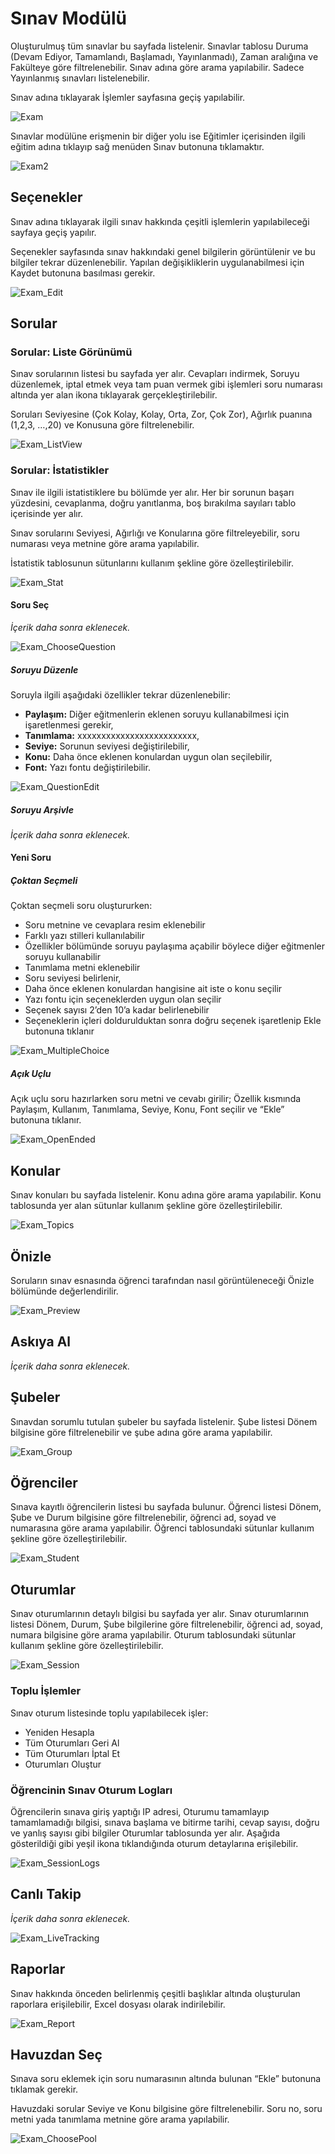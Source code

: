 # Sınav Modülü

Oluşturulmuş tüm sınavlar bu sayfada listelenir. Sınavlar tablosu Duruma (Devam Ediyor, Tamamlandı, Başlamadı, Yayınlanmadı), Zaman aralığına ve Fakülteye göre filtrelenebilir. Sınav adına göre arama yapılabilir. Sadece Yayınlanmış sınavları listelenebilir.

Sınav adına tıklayarak İşlemler sayfasına geçiş yapılabilir.

![Exam](/docs.toltekcampus.com/media/modules/course.app/exam/exam.png)

Sınavlar modülüne erişmenin bir diğer yolu ise Eğitimler içerisinden ilgili eğitim adına tıklayıp sağ menüden Sınav butonuna tıklamaktır.

![Exam2](/docs.toltekcampus.com/media/modules/course.app/exam/course_exam.png)

## Seçenekler

Sınav adına tıklayarak ilgili sınav hakkında çeşitli işlemlerin yapılabileceği sayfaya geçiş yapılır.

Seçenekler sayfasında sınav hakkındaki genel bilgilerin görüntülenir ve bu bilgiler tekrar düzenlenebilir. Yapılan değişikliklerin uygulanabilmesi için Kaydet butonuna basılması gerekir.

![Exam_Edit](/docs.toltekcampus.com/media/modules/course.app/exam/exam_edit.png)

## Sorular

### Sorular: Liste Görünümü

Sınav sorularının listesi bu sayfada yer alır. Cevapları indirmek, Soruyu düzenlemek, iptal etmek veya tam puan vermek gibi işlemleri soru numarası altında yer alan ikona tıklayarak gerçekleştirilebilir.

Soruları Seviyesine (Çok Kolay, Kolay, Orta, Zor, Çok Zor), Ağırlık puanına (1,2,3, …,20) ve Konusuna göre filtrelenebilir.

![Exam_ListView](/docs.toltekcampus.com/media/modules/course.app/exam/exam_question_list_view.png)

### Sorular: İstatistikler

Sınav ile ilgili istatistiklere bu bölümde yer alır. Her bir sorunun başarı yüzdesini, cevaplanma, doğru yanıtlanma, boş bırakılma sayıları tablo içerisinde yer alır.

Sınav sorularını Seviyesi, Ağırlığı ve Konularına göre filtreleyebilir, soru numarası veya metnine göre arama yapılabilir.

İstatistik tablosunun sütunlarını kullanım şekline göre özelleştirilebilir.

![Exam_Stat](/docs.toltekcampus.com/media/modules/course.app/exam/exam_question_stat_view.png)

#### Soru Seç

_İçerik daha sonra eklenecek._

![Exam_ChooseQuestion](/docs.toltekcampus.com/media/modules/course.app/exam/exam_choose_question.png)

##### Soruyu Düzenle

Soruyla ilgili aşağıdaki özellikler tekrar düzenlenebilir:

* **Paylaşım:** Diğer eğitmenlerin eklenen soruyu kullanabilmesi için işaretlenmesi gerekir,
* **Tanımlama:** xxxxxxxxxxxxxxxxxxxxxxxxx,
* **Seviye:** Sorunun seviyesi değiştirilebilir,
* **Konu:** Daha önce eklenen konulardan uygun olan seçilebilir,
* **Font:** Yazı fontu değiştirilebilir.

![Exam_QuestionEdit](/docs.toltekcampus.com/media/modules/course.app/exam/exam_question_edit.png)

##### Soruyu Arşivle

_İçerik daha sonra eklenecek._

#### Yeni Soru

##### Çoktan Seçmeli

Çoktan seçmeli soru oluştururken:

* Soru metnine ve cevaplara resim eklenebilir
* Farklı yazı stilleri kullanılabilir
* Özellikler bölümünde soruyu paylaşıma açabilir böylece diğer eğitmenler soruyu kullanabilir
* Tanımlama metni eklenebilir
* Soru seviyesi belirlenir, 
* Daha önce eklenen konulardan hangisine ait iste o konu seçilir
* Yazı fontu için seçeneklerden uygun olan seçilir
* Seçenek sayısı 2’den 10’a kadar belirlenebilir
* Seçeneklerin içleri doldurulduktan sonra doğru seçenek işaretlenip Ekle butonuna tıklanır

![Exam_MultipleChoice](/docs.toltekcampus.com/media/modules/course.app/exam/exam_new_question_multiple_choice.png)

##### Açık Uçlu

Açık uçlu soru hazırlarken soru metni ve cevabı girilir; Özellik kısmında Paylaşım, Kullanım, Tanımlama, Seviye, Konu, Font seçilir ve “Ekle” butonuna tıklanır.

![Exam_OpenEnded](/docs.toltekcampus.com/media/modules/course.app/exam/exam_new_question_open_ended.png)

## Konular

Sınav konuları bu sayfada listelenir. Konu adına göre arama yapılabilir. Konu tablosunda yer alan sütunlar kullanım şekline göre özelleştirilebilir.

![Exam_Topics](/docs.toltekcampus.com/media/modules/course.app/exam/exam_topics.png)

## Önizle

Soruların sınav esnasında öğrenci tarafından nasıl görüntüleneceği Önizle bölümünde değerlendirilir.

![Exam_Preview](/docs.toltekcampus.com/media/modules/course.app/exam/exam_preview.png)

## Askıya Al

_İçerik daha sonra eklenecek._

## Şubeler

Sınavdan sorumlu tutulan şubeler bu sayfada listelenir. Şube listesi Dönem bilgisine göre filtrelenebilir ve şube adına göre arama yapılabilir.

![Exam_Group](/docs.toltekcampus.com/media/modules/course.app/exam/exam_group.png)

## Öğrenciler

Sınava kayıtlı öğrencilerin listesi bu sayfada bulunur. Öğrenci listesi Dönem, Şube ve Durum bilgisine göre filtrelenebilir, öğrenci ad, soyad ve numarasına göre arama yapılabilir.
Öğrenci tablosundaki sütunlar kullanım şekline göre özelleştirilebilir.

![Exam_Student](/docs.toltekcampus.com/media/modules/course.app/exam/exam_student.png)

## Oturumlar

Sınav oturumlarının detaylı bilgisi bu sayfada yer alır. Sınav oturumlarının listesi Dönem, Durum, Şube bilgilerine göre filtrelenebilir, öğrenci ad, soyad, numara bilgisine göre arama yapılabilir.
Oturum tablosundaki sütunlar kullanım şekline göre özelleştirilebilir.

![Exam_Session](/docs.toltekcampus.com/media/modules/course.app/exam/exam_session.png)

### Toplu İşlemler

Sınav oturum listesinde toplu yapılabilecek işler:

* Yeniden Hesapla
* Tüm Oturumları Geri Al
* Tüm Oturumları İptal Et
* Oturumları Oluştur

### Öğrencinin Sınav Oturum Logları

Öğrencilerin sınava giriş yaptığı IP adresi, Oturumu tamamlayıp tamamlamadığı bilgisi, sınava başlama ve bitirme tarihi, cevap sayısı, doğru ve yanlış sayısı gibi bilgiler Oturumlar tablosunda yer alır.
Aşağıda gösterildiği gibi yeşil ikona tıklandığında oturum detaylarına erişilebilir.

![Exam_SessionLogs](/docs.toltekcampus.com/media/modules/course.app/exam/exam_session_logs.png)

## Canlı Takip

_İçerik daha sonra eklenecek._

![Exam_LiveTracking](/docs.toltekcampus.com/media/modules/course.app/exam/exam_live_tracking.png)

## Raporlar

Sınav hakkında önceden belirlenmiş çeşitli başlıklar altında oluşturulan raporlara erişilebilir, Excel dosyası olarak indirilebilir.

![Exam_Report](/docs.toltekcampus.com/media/modules/course.app/exam/exam_report.png)

## Havuzdan Seç

Sınava soru eklemek için soru numarasının altında bulunan “Ekle” butonuna tıklamak gerekir.

Havuzdaki sorular Seviye ve Konu bilgisine göre filtrelenebilir. Soru no, soru metni yada tanımlama metnine göre arama yapılabilir.

![Exam_ChoosePool](/docs.toltekcampus.com/media/modules/course.app/exam/exam_choose_pool.png)
